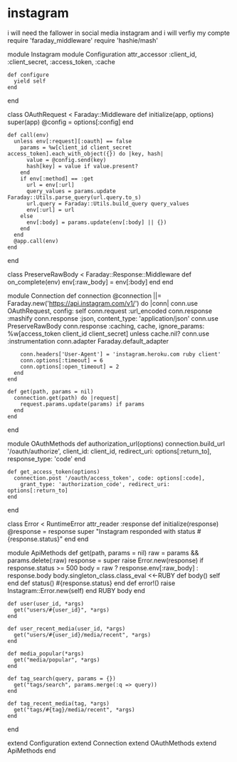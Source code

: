 # instagram
i will need the fallower in social media instagram and i will verfiy my compte
require 'faraday_middleware'
require 'hashie/mash'

module Instagram
  module Configuration
    attr_accessor :client_id, :client_secret, :access_token, :cache
  
    def configure
      yield self
    end
  end

  class OAuthRequest < Faraday::Middleware
    def initialize(app, options)
      super(app)
      @config = options[:config]
    end

    def call(env)
      unless env[:request][:oauth] == false
        params = %w[client_id client_secret access_token].each_with_object({}) do |key, hash|
          value = @config.send(key)
          hash[key] = value if value.present?
        end
        if env[:method] == :get
          url = env[:url]
          query_values = params.update Faraday::Utils.parse_query(url.query.to_s)
          url.query = Faraday::Utils.build_query query_values
          env[:url] = url
        else
          env[:body] = params.update(env[:body] || {})
        end
      end
      @app.call(env)
    end
  end

  class PreserveRawBody < Faraday::Response::Middleware
    def on_complete(env)
      env[:raw_body] = env[:body]
    end
  end
  
  module Connection
    def connection
      @connection ||= Faraday.new('https://api.instagram.com/v1/') do |conn|
        conn.use      OAuthRequest, config: self
        conn.request  :url_encoded
        conn.response :mashify
        conn.response :json, content_type: 'application/json'
        conn.use      PreserveRawBody
        conn.response :caching, cache, ignore_params: %w[access_token client_id client_secret] unless cache.nil?
        conn.use      :instrumentation
        conn.adapter  Faraday.default_adapter

        conn.headers['User-Agent'] = 'instagram.heroku.com ruby client'
        conn.options[:timeout] = 6
        conn.options[:open_timeout] = 2
      end
    end

    def get(path, params = nil)
      connection.get(path) do |request|
        request.params.update(params) if params
      end
    end
  end

  module OAuthMethods
    def authorization_url(options)
      connection.build_url '/oauth/authorize', client_id: client_id,
        redirect_uri: options[:return_to], response_type: 'code'
    end

    def get_access_token(options)
      connection.post '/oauth/access_token', code: options[:code],
        grant_type: 'authorization_code', redirect_uri: options[:return_to]
    end
  end

  class Error < RuntimeError
    attr_reader :response
    def initialize(response)
      @response = response
      super "Instagram responded with status #{response.status}"
    end
  end

  module ApiMethods
    def get(path, params = nil)
      raw = params && params.delete(:raw)
      response = super
      raise Error.new(response) if response.status >= 500
      body = raw ? response.env[:raw_body] : response.body
      body.singleton_class.class_eval <<-RUBY
        def body() self end
        def status() #{response.status} end
        def error!() raise Instagram::Error.new(self) end
      RUBY
      body
    end
    
    def user(user_id, *args)
      get("users/#{user_id}", *args)
    end
  
    def user_recent_media(user_id, *args)
      get("users/#{user_id}/media/recent", *args)
    end
  
    def media_popular(*args)
      get("media/popular", *args)
    end
  
    def tag_search(query, params = {})
      get("tags/search", params.merge(:q => query))
    end
  
    def tag_recent_media(tag, *args)
      get("tags/#{tag}/media/recent", *args)
    end
  end
  
  extend Configuration
  extend Connection
  extend OAuthMethods
  extend ApiMethods
end
